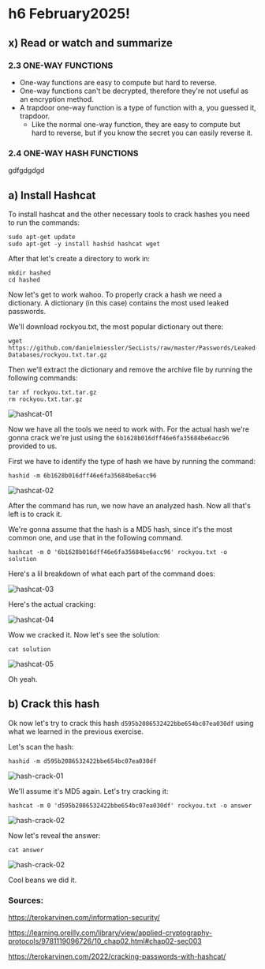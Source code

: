 # h6 February2025!

## x) Read or watch and summarize

### 2.3 ONE-WAY FUNCTIONS

* One-way functions are easy to compute but hard to reverse.
* One-way functions can't be decrypted, therefore they're not useful as an encryption method.
* A trapdoor one-way function is a type of function with a, you guessed it, trapdoor.
    * Like the normal one-way function, they are easy to compute but hard to reverse, but if you know the secret you can easily reverse it.

### 2.4 ONE-WAY HASH FUNCTIONS

gdfgdgdgd

## a) Install Hashcat

To install hashcat and the other necessary tools to crack hashes you need to run the commands:

    sudo apt-get update
    sudo apt-get -y install hashid hashcat wget

 After that let's create a directory to work in:

    mkdir hashed
    cd hashed
    
Now let's get to work wahoo. 
To properly crack a hash we need a dictionary. A dictionary (in this case) contains the most used leaked passwords.

We'll download rockyou.txt, the most popular dictionary out there:
    
    wget https://github.com/danielmiessler/SecLists/raw/master/Passwords/Leaked-Databases/rockyou.txt.tar.gz

Then we'll extract the dictionary and remove the archive file by running the following commands:

    tar xf rockyou.txt.tar.gz
    rm rockyou.txt.tar.gz

![hashcat-01](https://github.com/whatmurder/information-security/blob/main/img/h6-a-01.png)

Now we have all the tools we need to work with. For the actual hash we're gonna crack we're just using the `6b1628b016dff46e6fa35684be6acc96` provided to us.

First we have to identify the type of hash we have by running the command:

    hashid -m 6b1628b016dff46e6fa35684be6acc96

![hashcat-02](https://github.com/whatmurder/information-security/blob/main/img/h6-a-02.png)

After the command has run, we now have an analyzed hash. Now all that's left is to crack it.

We're gonna assume that the hash is a MD5 hash, since it's the most common one, and use that in the following command.

    hashcat -m 0 '6b1628b016dff46e6fa35684be6acc96' rockyou.txt -o solution

Here's a lil breakdown of what each part of the command does:

![hashcat-03](https://github.com/whatmurder/information-security/blob/main/img/h6-a-03.png)

Here's the actual cracking:

![hashcat-04](https://github.com/whatmurder/information-security/blob/main/img/h6-a-04.png)

Wow we cracked it. Now let's see the solution:

    cat solution

![hashcat-05](https://github.com/whatmurder/information-security/blob/main/img/h6-a-05.png)

Oh yeah.

## b) Crack this hash

Ok now let's try to crack this hash `d595b2086532422bbe654bc07ea030df` using what we learned in the previous exercise.

Let's scan the hash:

    hashid -m d595b2086532422bbe654bc07ea030df

![hash-crack-01](https://github.com/whatmurder/information-security/blob/main/img/h6-b-01.png)

We'll assume it's MD5 again. Let's try cracking it:

    hashcat -m 0 'd595b2086532422bbe654bc07ea030df' rockyou.txt -o answer

![hash-crack-02](https://github.com/whatmurder/information-security/blob/main/img/h6-b-02.png)

Now let's reveal the answer:

    cat answer

![hash-crack-02](https://github.com/whatmurder/information-security/blob/main/img/h6-b-03.png)

Cool beans we did it.

### Sources:

https://terokarvinen.com/information-security/

https://learning.oreilly.com/library/view/applied-cryptography-protocols/9781119096726/10_chap02.html#chap02-sec003

https://terokarvinen.com/2022/cracking-passwords-with-hashcat/
